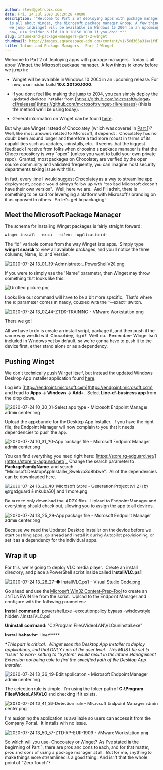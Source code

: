 ```yaml
---
author: steve@getrubix.com
date: Fri, 24 Jul 2020 18:20:28 +0000
description: '"Welcome to Part 2 of deploying apps with package managers.&nbsp; Today
  is all about Winget, the Microsoft package manager.&nbsp; A few things to know before
  we jump in:Winget will be available in Windows 10 2004 in an upcoming release. For
  now, use insider build 10.0.20150.1000.If you don''t"'
slug: intune-and-package-managers-part-2-winget
thumbnail: http://images.squarespace-cdn.com/content/v1/5dd365a31aa1fd743bc30b8e/1595614820689-XYOAJ25VEYCXXKPNRPMA/image-asset.jpeg/img.jpg
title: Intune and Package Managers - Part 2 Winget
---
```


Welcome to Part 2 of deploying apps with package managers.  Today is all about Winget, the Microsoft package manager.  A few things to know before we jump in:

-   Winget will be available in Windows 10 2004 in an upcoming release. For now, use insider build **10.0.20150.1000**.
    
-   If you don't feel like making the jump to 2004, you can simply deploy the updated desktop installer from [https://github.com/microsoft/winget-cli/releases](https://github.com/microsoft/winget-cli/releases) (this is the method we'll be using today).
    
-   General information on Winget can be found [here](https://github.com/microsoft/winget-cli).
    

But why use Winget instead of Chocolatey (which was covered in [Part 1](https://www.getrubix.com/blog/intune-and-package-managers-part-1-chocolatey))?  Well, like most answers related to Microsoft, it depends.  Chocolatey has no doubt been around longer and therefore a tad more robust in terms of its capabilities such as updates, uninstalls, etc.  It seems that the biggest feedback I receive from folks when choosing a package manager is that the Choco repository is very "open" (unless you want to build your own private repo).  Granted, most packages on Chocolatey are verified by the open source community and validated frequently, you can imagine most security departments taking issue with this.

In fact, every time I would suggest Chocolatey as a way to streamline app deployment, people would always follow up with "too bad Microsoft doesn't have their own version".  Well, here we are.  And I'll admit, there is something to be said for leveraging a platform with Microsoft's branding on it as opposed to others.  So let's get to packaging!

Meet the Microsoft Package Manager
----------------------------------

The schema for installing Winget packages is fairly straight forward:

```
winget install --exact --silent "ApplicationId"
```

The “Id” variable comes from the way Winget lists apps.  Simply type **winget search** to view all available packages, and you'll notice the three columns; Name, Id, and Version. 

![2020-07-24 13_01_39-Administrator_ PowerShellV20.png](https://getrubixsitecms.blob.core.windows.net/public-assets/content/v1/5dd365a31aa1fd743bc30b8e/1595613645641-OP66LFOPNHC44SORVMG0/2020-07-24+13_01_39-Administrator_+PowerShellV20.png)

If you were to simply use the "Name" parameter, then Winget may throw something that looks like this:

![Untitled picture.png](https://getrubixsitecms.blob.core.windows.net/public-assets/content/v1/5dd365a31aa1fd743bc30b8e/1595613972587-CXIJKIVLBXMC9F1WE65X/Untitled+picture.png)

Looks like our command will have to be a bit more specific.  That's where the Id parameter comes in handy, coupled with the "--exact" switch.

![2020-07-24 13_07_44-ZTDS-TRAINING - VMware Workstation.png](https://getrubixsitecms.blob.core.windows.net/public-assets/content/v1/5dd365a31aa1fd743bc30b8e/1595614132401-YXWMR0BUVRZTTLGQ8HI2/2020-07-24+13_07_44-ZTDS-TRAINING+-+VMware+Workstation.png)

There we go!

All we have to do is create an install script, package it, and then push it the same way we did with Chocolatey, right?  Well, no.  Remember- Winget isn't included in Windows yet by default, so we're gonna have to push it to the device first, either stand alone or as a dependency. 

Pushing Winget
--------------

We don't technically push Winget itself, but instead the updated Windows Desktop App Installer application found [here](https://github.com/microsoft/winget-cli/releases).

Log into [https://endpoint.microsoft.com](https://endpoint.microsoft.com) and head to **Apps -> Windows -> Add+**.  Select **Line-of-business app** from the drop down.

![2020-07-24 10_30_01-Select app type - Microsoft Endpoint Manager admin center.png](https://getrubixsitecms.blob.core.windows.net/public-assets/content/v1/5dd365a31aa1fd743bc30b8e/1595614255217-BXEGAP7WWN2MM39NENBI/2020-07-24+10_30_01-Select+app+type+-+Microsoft+Endpoint+Manager+admin+center.png)

Upload the appxbundle for the Desktop App Installer.  If you have the right file, the Endpoint Manager will now complain to you that it needs dependencies to push the app. 

![2020-07-24 10_31_20-App package file - Microsoft Endpoint Manager admin center.png](https://getrubixsitecms.blob.core.windows.net/public-assets/content/v1/5dd365a31aa1fd743bc30b8e/1595614304507-ICGAFBWYRYKAO7S5LYT8/2020-07-24+10_31_20-App+package+file+-+Microsoft+Endpoint+Manager+admin+center.png)

You can find everything you need right here: [https://store.rg-adguard.net/](https://store.rg-adguard.net/).  Change the search parameter to **PackageFamilyName**, and search "Microsoft.DesktopAppInstaller\_8wekyb3d8bbwe".  All of the dependencies can be downloaded here.

![2020-07-24 13_20_40-Microsoft Store - Generation Project (v1.2) [by @rgadguard & mkuba50] and 1 more.png](https://images.squarespace-cdn.com/content/v1/5dd365a31aa1fd743bc30b8e/1595614340906-6S45TBOXE6KHQCNNFEBZ/2020-07-24+13_20_40-Microsoft+Store+-+Generation+Project+%28v1.2%29+%5Bby+%40rgadguard+%26+mkuba50%5D+and+1+more.png)

Be sure to only download the .APPX files.  Upload to Endpoint Manager and everything should check out, allowing you to assign the app to all devices.

![2020-07-24 13_25_29-App package file - Microsoft Endpoint Manager admin center.png](https://getrubixsitecms.blob.core.windows.net/public-assets/content/v1/5dd365a31aa1fd743bc30b8e/1595614422729-M8ZL86253PYFENX94U9U/2020-07-24+13_25_29-App+package+file+-+Microsoft+Endpoint+Manager+admin+center.png)

Because we need the Updated Desktop Installer on the device before we start pushing apps, go ahead and install it during Autopilot provisioning, or set it as a dependency for the individual apps.

Wrap it up
----------

For this, we're going to deploy VLC media player.  Create an install directory, and place a PowerShell script inside called **InstallVLC.ps1**

![2020-07-24 13_28_27-● InstallVLC.ps1 - Visual Studio Code.png](https://getrubixsitecms.blob.core.windows.net/public-assets/content/v1/5dd365a31aa1fd743bc30b8e/1595614491151-GIUFV99L57TWC5ND8VHV/2020-07-24+13_28_27-%E2%97%8F+InstallVLC.ps1+-+Visual+Studio+Code.png)

Go ahead and use the [Microsoft Win32 Content-Prep-Tool](https://github.com/microsoft/Microsoft-Win32-Content-Prep-Tool) to create an .INTUNEWIN file from the script.  Upload to the Endpoint Manager and configure with the following parameters:

**Install command:** powershell.exe -executionpolicy bypass -windowstyle hidden .\\InstallVLC.ps1

**Uninstall command:** "C:\\Program Files\\VideoLAN\\VLC\\uninstall.exe"

**Install behavior:** User**\***

**\***_This part is critical.  Winget uses the Desktop App Installer to deploy applications, and that ONLY runs at the user level.  This MUST be set to "User" to work- setting to "System" would result in the Intune Management Extension not being able to find the specified path of the Desktop App Installer._

![2020-07-24 13_36_49-Edit application - Microsoft Endpoint Manager admin center.png](https://getrubixsitecms.blob.core.windows.net/public-assets/content/v1/5dd365a31aa1fd743bc30b8e/1595614620314-AW9FO5VW0RX4OYM1FKXJ/2020-07-24+13_36_49-Edit+application+-+Microsoft+Endpoint+Manager+admin+center.png)

The detection rule is simple.  I'm using the folder path of **C:\\Program Files\\VideoLAN\\VLC** and checking if it exists.

![2020-07-24 13_41_58-Detection rule - Microsoft Endpoint Manager admin center.png](https://getrubixsitecms.blob.core.windows.net/public-assets/content/v1/5dd365a31aa1fd743bc30b8e/1595614653797-QLWQBTA4U3WQKNGMN188/2020-07-24+13_41_58-Detection+rule+-+Microsoft+Endpoint+Manager+admin+center.png)

I'm assigning the application as available so users can access it from the Company Portal.  It installs with no issue.

![2020-07-24 13_50_57-ZTD-AP-EUR-1909 - VMware Workstation.png](https://getrubixsitecms.blob.core.windows.net/public-assets/content/v1/5dd365a31aa1fd743bc30b8e/1595614679322-T2KWM33E7T5THDH085KJ/2020-07-24+13_50_57-ZTD-AP-EUR-1909+-+VMware+Workstation.png)

So which will you use- Chocolatey or Winget?  As I've stated in the beginning of Part 1, there are pros and cons to each, and for that matter, pros and cons of using a package manager at all.  But for me, anything to make things more streamlined is a good thing.  And isn't that the whole point of "Zero Touch"?